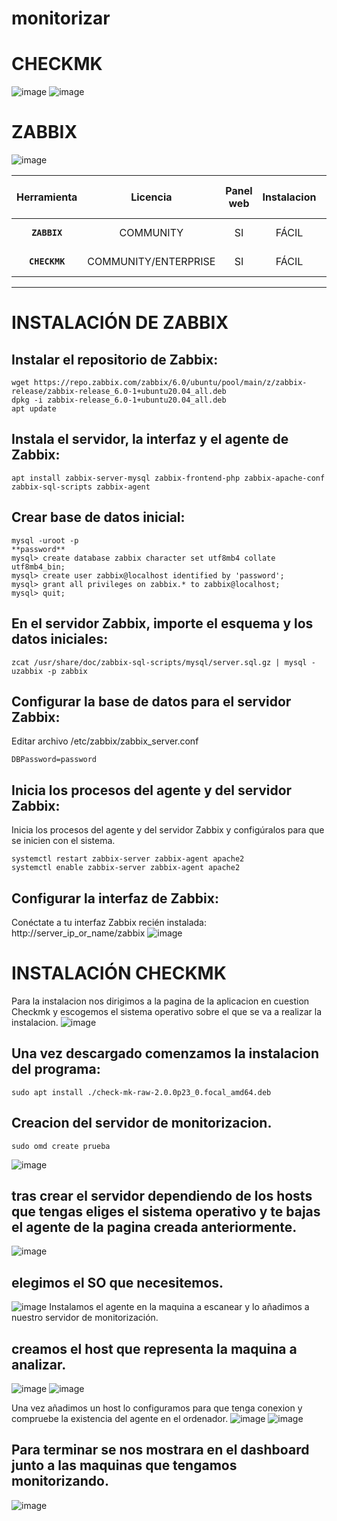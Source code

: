 # monitorizar

 
 # CHECKMK
 ![image](https://user-images.githubusercontent.com/94168011/165063328-b8fde21d-4f62-4e37-8d85-a55de91efad8.png)
 ![image](https://user-images.githubusercontent.com/94168011/165064102-16daba08-4348-4aee-bb7a-e32074a27eed.png)
# ZABBIX
![image](https://user-images.githubusercontent.com/94168147/165064331-6caea90e-eb72-4d93-b4d2-1e072a07ab94.png)






| Herramienta | Licencia | Panel web | Instalacion | Mapa de red | Comunidad | Reglas Preconfiguradas | Dashboard Configurable | Configuracion de Plugins | Alertas | Multiplataforma |
:---------:|:---------:|:---------:|:---------:|:---------:|:---------:|:---------:|:---------:|:---------:|:---------:|:---------:|
 **`ZABBIX`** | COMMUNITY | SI | FÁCIL | SI | ACTIVA | MÚLTIPLES REGLAS | ALTA CONFIGURACIÓN | SI | SI | WINDOWS/LINUX |
 **`CHECKMK`** | COMMUNITY/ENTERPRISE| SI  | FÁCIL | SI | ACTIVA | MÚLTIPLES REGLAS | ALTA CONFIGURACIÓN | SI | SI | LINUX |

---------------------------------------------------------------------------------------------

# INSTALACIÓN DE ZABBIX
## Instalar el repositorio de Zabbix:
```
wget https://repo.zabbix.com/zabbix/6.0/ubuntu/pool/main/z/zabbix-release/zabbix-release_6.0-1+ubuntu20.04_all.deb
dpkg -i zabbix-release_6.0-1+ubuntu20.04_all.deb
apt update
```
## Instala el servidor, la interfaz y el agente de Zabbix:
```
apt install zabbix-server-mysql zabbix-frontend-php zabbix-apache-conf zabbix-sql-scripts zabbix-agent
```
## Crear base de datos inicial:
```
mysql -uroot -p
**password**
mysql> create database zabbix character set utf8mb4 collate utf8mb4_bin;
mysql> create user zabbix@localhost identified by 'password';
mysql> grant all privileges on zabbix.* to zabbix@localhost;
mysql> quit;
```
## En el servidor Zabbix, importe el esquema y los datos iniciales:
```
zcat /usr/share/doc/zabbix-sql-scripts/mysql/server.sql.gz | mysql -uzabbix -p zabbix
```
## Configurar la base de datos para el servidor Zabbix:
Editar archivo /etc/zabbix/zabbix_server.conf
```
DBPassword=password
```
## Inicia los procesos del agente y del servidor Zabbix:
Inicia los procesos del agente y del servidor Zabbix y configúralos para que se inicien con el sistema.
```
systemctl restart zabbix-server zabbix-agent apache2
systemctl enable zabbix-server zabbix-agent apache2
```
## Configurar la interfaz de Zabbix:
Conéctate a tu interfaz Zabbix recién instalada: http://server_ip_or_name/zabbix
![image](https://user-images.githubusercontent.com/94168147/165143989-6f90876f-76c8-49cb-b37c-90ef25418215.png)

# INSTALACIÓN CHECKMK
Para la instalacion nos dirigimos a la pagina de la aplicacion en cuestion Checkmk y escogemos el sistema operativo sobre el que se va a realizar la instalacion.
![image](https://user-images.githubusercontent.com/94168011/165365853-8ac40f2d-4005-4ef4-8e4c-6eb8d4e50abf.png)

## Una vez descargado comenzamos la instalacion del programa:
```
sudo apt install ./check-mk-raw-2.0.0p23_0.focal_amd64.deb
```
## Creacion del servidor de monitorizacion.
```
sudo omd create prueba
```
![image](https://user-images.githubusercontent.com/94168011/165368541-f92dd2f8-479f-4845-8cc9-184d7bbc0814.png)

## tras crear el servidor dependiendo de los hosts que tengas eliges el sistema operativo y te bajas el agente de la pagina creada anteriormente.
![image](https://user-images.githubusercontent.com/94168011/165369312-bd973648-a386-4ba3-8fda-d2deed8e674a.png)

## elegimos el SO que necesitemos.
![image](https://user-images.githubusercontent.com/94168011/165369427-4738b748-1a1c-4155-9c1a-a515a4bf0dc3.png)
Instalamos el agente en la maquina a escanear y lo añadimos a nuestro servidor de monitorización.

## creamos el host que representa la maquina a analizar.
![image](https://user-images.githubusercontent.com/94168011/165369786-581a7bc7-939b-47dd-ae78-6cbdf474cf37.png)
![image](https://user-images.githubusercontent.com/94168011/165369837-5bf549ce-da81-45cf-a8b5-322e32d3bb80.png)

Una vez añadimos un host lo configuramos para que tenga conexion y compruebe la existencia del agente en el ordenador.
![image](https://user-images.githubusercontent.com/94168011/165369967-e3b96121-2d23-485b-9c03-f6d2f9ba8906.png)
![image](https://user-images.githubusercontent.com/94168011/165370644-32b0a10e-be62-40c8-b7e8-aeddacf6b49d.png)
## Para terminar se nos mostrara en el dashboard junto a las maquinas que tengamos monitorizando.
![image](https://user-images.githubusercontent.com/94168011/165371028-126a09df-99b7-4b30-8eb4-c3c65121fc20.png)



